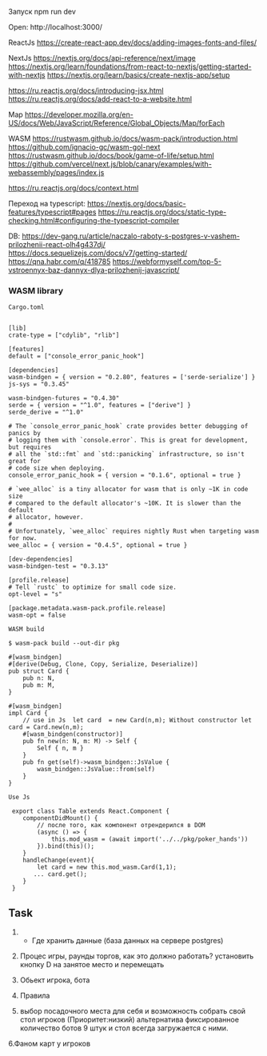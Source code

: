 
Запуск
npm run dev

Open: http://localhost:3000/


ReactJs
https://create-react-app.dev/docs/adding-images-fonts-and-files/

NextJs
https://nextjs.org/docs/api-reference/next/image
https://nextjs.org/learn/foundations/from-react-to-nextjs/getting-started-with-nextjs
https://nextjs.org/learn/basics/create-nextjs-app/setup

https://ru.reactjs.org/docs/introducing-jsx.html
https://ru.reactjs.org/docs/add-react-to-a-website.html


Map
https://developer.mozilla.org/en-US/docs/Web/JavaScript/Reference/Global_Objects/Map/forEach

WASM
https://rustwasm.github.io/docs/wasm-pack/introduction.html
https://github.com/ignacio-gc/wasm-gol-next
https://rustwasm.github.io/docs/book/game-of-life/setup.html
https://github.com/vercel/next.js/blob/canary/examples/with-webassembly/pages/index.js

https://ru.reactjs.org/docs/context.html

Переход на typescript:
https://nextjs.org/docs/basic-features/typescript#pages
https://ru.reactjs.org/docs/static-type-checking.html#configuring-the-typescript-compiler

DB:
https://dev-gang.ru/article/naczalo-raboty-s-postgres-v-vashem-prilozhenii-react-olh4g437dj/
https://docs.sequelizejs.com/docs/v7/getting-started/
https://qna.habr.com/q/418785
https://webformyself.com/top-5-vstroennyx-baz-dannyx-dlya-prilozhenij-javascript/

### WASM library

```
Cargo.toml


[lib]
crate-type = ["cdylib", "rlib"]

[features]
default = ["console_error_panic_hook"]

[dependencies]
wasm-bindgen = { version = "0.2.80", features = ['serde-serialize'] }
js-sys = "0.3.45"
 
wasm-bindgen-futures = "0.4.30"
serde = { version = "^1.0", features = ["derive"] }
serde_derive = "^1.0"

# The `console_error_panic_hook` crate provides better debugging of panics by
# logging them with `console.error`. This is great for development, but requires
# all the `std::fmt` and `std::panicking` infrastructure, so isn't great for
# code size when deploying.
console_error_panic_hook = { version = "0.1.6", optional = true }

# `wee_alloc` is a tiny allocator for wasm that is only ~1K in code size
# compared to the default allocator's ~10K. It is slower than the default
# allocator, however.
#
# Unfortunately, `wee_alloc` requires nightly Rust when targeting wasm for now.
wee_alloc = { version = "0.4.5", optional = true }

[dev-dependencies]
wasm-bindgen-test = "0.3.13"

[profile.release]
# Tell `rustc` to optimize for small code size.
opt-level = "s"

[package.metadata.wasm-pack.profile.release]
wasm-opt = false

```

```
WASM build

$ wasm-pack build --out-dir pkg
```

```
#[wasm_bindgen]  
#[derive(Debug, Clone, Copy, Serialize, Deserialize)]
pub struct Card {
    pub n: N,
    pub m: M,
}

#[wasm_bindgen]
impl Card {
    // use in Js  let card  = new Card(n,m); Without constructor let card = Card.new(n,m); 
    #[wasm_bindgen(constructor)]
    pub fn new(n: N, m: M) -> Self {
        Self { n, m }
    }
    pub fn get(self)->wasm_bindgen::JsValue {
        wasm_bindgen::JsValue::from(self)   
    }
}

```

```
Use Js 

 export class Table extends React.Component {
    componentDidMount() {
        // после того, как компонент отрендерился в DOM 
        (async () => {  
            this.mod_wasm = (await import('../../pkg/poker_hands'))
        }).bind(this)();
    }
    handleChange(event){
        let card = new this.mod_wasm.Card(1,1);
       ... card.get();
    }
 }

```

## Task

1. + Где хранить данные (база данных на сервере postgres)

2. Процес игры, раунды торгов, как это должно работать?
    установить кнопку D на занятое место и перемещать

3. Обьект игрока, бота

4. Правила

5. выбор посадочного места для себя и возможность собрать свой стол игроков (Приоритет:низкий)
   альтернатива фиксированное количество ботов 9 штук и стол всегда загружается с ними.

6.Фаном карт у игроков





 